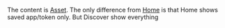 The content is [Asset](Asset.md). The only difference from [Home](Home.md) is that Home shows saved app/token only. But Discover show everything
